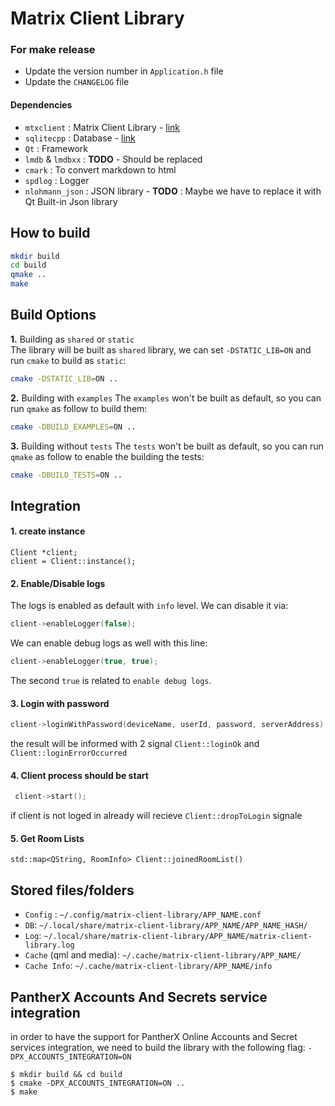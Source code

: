 # Matrix Client Library

### For make release

* Update the version number in `Application.h` file
* Update the `CHANGELOG` file

#### Dependencies
 * `mtxclient`          : Matrix Client Library - [link](https://github.com/Nheko-Reborn/mtxclient)
 * `sqlitecpp`          : Database - [link](https://github.com/SRombauts/SQLiteCpp)
 * `Qt`                 : Framework
 * `lmdb` & `lmdbxx`    : __TODO__ - Should be replaced
 * `cmark`              : To convert markdown to html
 * `spdlog`             : Logger
 * `nlohmann_json`      : JSON library - __TODO__ : Maybe we have to replace it with Qt Built-in Json library 

## How to build

```bash
mkdir build
cd build
qmake ..
make
```

## Build Options
**1.** Building as `shared` or `static`  
The library will be built as `shared` library, we can set `-DSTATIC_LIB=ON` and run `cmake` to build as `static`:

```bash
cmake -DSTATIC_LIB=ON ..
```

**2.** Building with `examples`
The `examples` won't be built as default, so you can run `qmake` as follow to build them:

```bash
cmake -DBUILD_EXAMPLES=ON ..
```

**3.** Building without `tests`
The `tests` won't be built as default, so you can run `qmake` as follow to enable the building the tests:

```bash
cmake -DBUILD_TESTS=ON ..
```

## Integration
#### 1. create instance 
```
Client *client;
client = Client::instance();
```

#### 2. Enable/Disable logs
The logs is enabled as default with `info` level. We can disable it via:
```cpp
client->enableLogger(false);
```

We can enable debug logs as well with this line:
```cpp
client->enableLogger(true, true);
```
The second `true` is related to `enable debug logs`.


#### 3. Login with password
```cpp
client->loginWithPassword(deviceName, userId, password, serverAddress); 

```
the result will be informed with 2 signal `Client::loginOk` and `Client::loginErrorOccurred`

#### 4. Client process should be start
```cpp
 client->start();
```
if client is not loged in already will recieve `Client::dropToLogin` signale 


#### 5. Get Room Lists
```
std::map<QString, RoomInfo> Client::joinedRoomList()
```


## Stored files/folders

* `Config` : `~/.config/matrix-client-library/APP_NAME.conf`
* `DB`: `~/.local/share/matrix-client-library/APP_NAME/APP_NAME_HASH/`
* `Log`: `~/.local/share/matrix-client-library/APP_NAME/matrix-client-library.log`
* `Cache` (qml and media): `~/.cache/matrix-client-library/APP_NAME/`
* `Cache Info`: `~/.cache/matrix-client-library/APP_NAME/info`


## PantherX Accounts And Secrets service integration

in order to have the support for PantherX Online Accounts and Secret services integration, we need to build the library with the following flag: `-DPX_ACCOUNTS_INTEGRATION=ON`

```shell
$ mkdir build && cd build
$ cmake -DPX_ACCOUNTS_INTEGRATION=ON ..
$ make
```